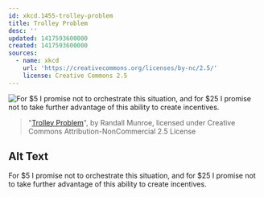 ```yaml
---
id: xkcd.1455-trolley-problem
title: Trolley Problem
desc: ''
updated: 1417593600000
created: 1417593600000
sources:
  - name: xkcd
    url: 'https://creativecommons.org/licenses/by-nc/2.5/'
    license: Creative Commons 2.5
---
```

![For $5 I promise not to orchestrate this situation, and for $25 I promise not to take further advantage of this ability to create incentives.](https://imgs.xkcd.com/comics/trolley_problem.png)
> "[Trolley Problem](https://xkcd.com/1455/)", by Randall Munroe, licensed under Creative Commons Attribution-NonCommercial 2.5 License

## Alt Text
For $5 I promise not to orchestrate this situation, and for $25 I promise not to take further advantage of this ability to create incentives.

